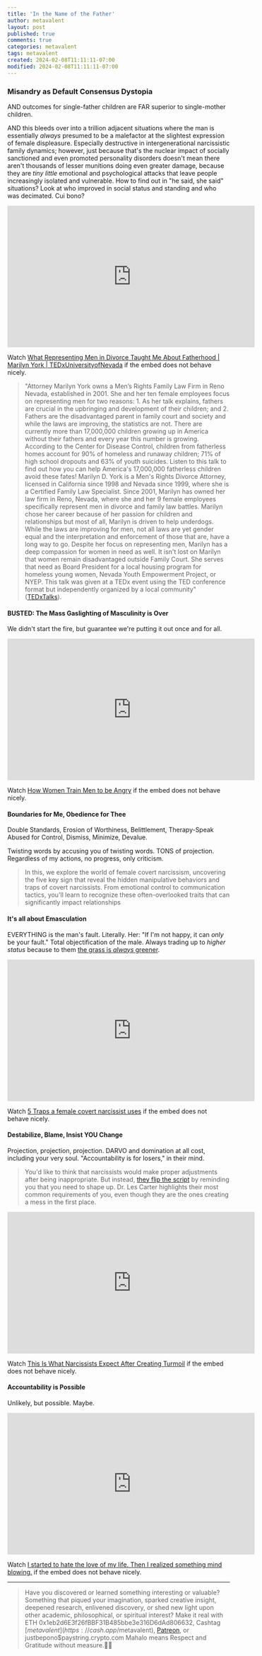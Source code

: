 ```yaml
---
title: 'In the Name of the Father'
author: metavalent
layout: post
published: true
comments: true
categories: metavalent
tags: metavalent
created: 2024-02-08T11:11:11-07:00
modified: 2024-02-08T11:11:11-07:00
---
```


### Misandry as Default Consensus Dystopia

AND outcomes for single-father children are FAR superior to single-mother children.

AND this bleeds over into a trillion adjacent situations where the man is essentially *always* presumed to be a malefactor at the slightest expression of female displeasure. Especially destructive in intergenerational narcissistic family dynamics; however, just because that's the nuclear impact of socially sanctioned and even promoted personality disorders doesn't mean there aren't thousands of lesser munitions doing even greater damage, because they are *tiny little* emotional and psychological attacks that leave people increasingly isolated and vulnerable. How to find out in "he said, she said" situations? Look at who improved in social status and standing and who was decimated. Cui bono? 

<!-- YouTube Player -->
<iframe loading="lazy" id="ytplayer" type="text/html" class="center" width="560" height="320"
  src="https://www.youtube.com/embed/RlSwsE22nX0?autoplay=1"
  frameborder="0"></iframe>

Watch [What Representing Men in Divorce Taught Me About Fatherhood | Marilyn York | TEDxUniversityofNevada](https://youtu.be/RlSwsE22nX0) if the embed does not behave nicely.

> "Attorney Marilyn York owns a Men’s Rights Family Law Firm in Reno Nevada, established in 2001. She and her ten female employees focus on representing men for two reasons: 1. As her talk explains, fathers are crucial in the upbringing and development of their children; and 2. Fathers are the disadvantaged parent in family court and society and while the laws are improving, the statistics are not. There are currently more than 17,000,000 children growing up in America without their fathers and every year this number is growing. According to the Center for Disease Control, children from fatherless homes account for 90% of homeless and runaway children; 71% of high school dropouts and 63% of youth suicides. Listen to this talk to find out how you can help America's 17,000,000 fatherless children avoid these fates!  Marilyn D. York is a Men's Rights Divorce Attorney, licensed in California since 1998 and Nevada since 1999, where she is a Certified Family Law Specialist. Since 2001, Marilyn has owned her law firm in Reno, Nevada, where she and her 9 female employees specifically represent men in divorce and family law battles. Marilyn chose her career because of her passion for children and relationships but most of all, Marilyn is driven to help underdogs. While the laws are improving for men, not all laws are yet gender equal and the interpretation and enforcement of those that are, have a long way to go. Despite her focus on representing men, Marilyn has a deep compassion for women in need as well. It isn't lost on Marilyn that women remain disadvantaged outside Family Court. She serves that need as Board President for a local housing program for homeless young women, Nevada Youth Empowerment Project, or NYEP. This talk was given at a TEDx event using the TED conference format but independently organized by a local community" ([TEDxTalks](https://youtu.be/RlSwsE22nX0)).

#### BUSTED: The Mass Gaslighting of Masculinity is Over

We didn't start the fire, but guarantee we're putting it out once and for all.

<!-- YouTube Player -->
<iframe loading="lazy" id="ytplayer" type="text/html" class="center" width="560" height="320"
  src="https://www.youtube.com/embed/WPUe9IHlbwE?autoplay=1"
  frameborder="0"></iframe>

Watch [How Women Train Men to be Angry](https://youtu.be/WPUe9IHlbwE) if the embed does not behave nicely.

#### Boundaries for Me, Obedience for Thee

Double Standards, Erosion of Worthiness, Belittlement, Therapy-Speak Abused for Control, Dismiss, Minimize, Devalue.

Twisting words by accusing you of twisting words. TONS of projection. Regardless of my actions, no progress, only criticism.

> In this, we explore the world of female covert narcissism, uncovering the five key sign that reveal the hidden manipulative behaviors and traps of covert narcissists. From emotional control to communication tactics, you'll learn to recognize these often-overlooked traits that can significantly impact relationships


#### It's all about Emasculation

EVERYTHING is the man's fault. Literally. Her: "If I'm not happy, it can *only* be your fault." Total objectification of the male. Always trading up to *higher status* because to them [the grass is *always* greener](https://youtu.be/ckiyVcmQTg4?t=15m10s).

<!-- YouTube Player -->
<iframe loading="lazy" id="ytplayer" type="text/html" class="center" width="560" height="320"
  src="https://www.youtube.com/embed/ckiyVcmQTg4?autoplay=1"
  frameborder="0"></iframe>

Watch [5 Traps a female covert narcissist uses](https://youtu.be/ckiyVcmQTg4) if the embed does not behave nicely.

#### Destabilize, Blame, Insist YOU Change

Projection, projection, projection. DARVO and domination at all cost, including your very soul. "Accountability is for losers," in their mind.

> You'd like to think that narcissists would make proper adjustments after being inappropriate.  But instead, [they flip the script](https://youtu.be/dL4y53n7lno?t=13m10s) by reminding you that you need to shape up.  Dr. Les Carter highlights their most common requirements of you, even though they are the ones creating a mess in the first place.

<!-- YouTube Player -->
<iframe loading="lazy" id="ytplayer" type="text/html" class="center" width="560" height="320"
  src="https://www.youtube.com/embed/dL4y53n7lno?autoplay=1"
  frameborder="0"></iframe>

Watch [This Is What Narcissists Expect After Creating Turmoil](https://youtu.be/dL4y53n7lno) if the embed does not behave nicely.

#### Accountability is Possible

Unlikely, but possible. Maybe.

<!-- YouTube Player -->
<iframe loading="lazy" id="ytplayer" type="text/html" class="center" width="560" height="320"
  src="https://www.youtube.com/embed/vCZPSzSr7NQ?autoplay=1"
  frameborder="0"></iframe>

Watch [I started to hate the love of my life. Then I realized something mind blowing.](https://youtu.be/vCZPSzSr7NQ) if the embed does not behave nicely.


---
> Have you discovered or learned something interesting or valuable? Something that piqued your imagination, sparked creative insight, deepened research, enlivened discovery, or shed new light upon other academic, philosophical, or spiritual interest? Make it real with ETH 0x1eb2d6E3f26fBBF31B485bbe3e316D6dAd806632, Cashtag [$metavalent](https://cash.app/$metavalent), [Patreon](https://patreon.com/metavalent), or justbepono$paystring.crypto.com Mahalo means Respect and Gratitude without measure.🙏🏼
